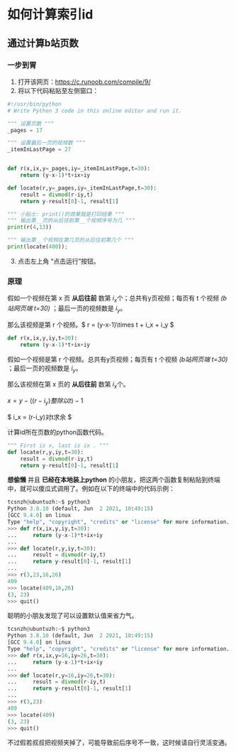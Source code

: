 # 如何计算索引id

## 通过计算b站页数

### 一步到胃

1. 打开该网页：https://c.runoob.com/compile/9/
2. 将以下代码粘贴至左侧窗口：

```python
#!/usr/bin/python
# Write Python 3 code in this online editor and run it.

""" 设置页数 """ 
_pages = 17

""" 设置最后一页的视频数 """
_itemInLastPage = 27


def r(x,ix,y=_pages,iy=_itemInLastPage,t=30):
    return (y-x-1)*t+ix+iy

def locate(r,y=_pages,iy=_itemInLastPage,t=30):
    result = divmod(r-iy,t)
    return y-result[0]-1, result[1] 

""" 小贴士: print()的效果就是打印结果 """
""" 输出第__页的从后往前第__个视频序号为几 """
print(r(4,13))

""" 输出第__个视频在第几页的从后往前第几个 """
print(locate(400));
```

3. 点击左上角 “点击运行”按钮。

### 原理

假如一个视频在第 x 页 **从后往前** 数第 $i_x$​​​ 个；总共有y页视频；每页有 t 个视频 *(b站网页端 t=30)* ；最后一页的视频数是 $i_y$​​​​​。

那么该视频是第 r 个视频。$ r = (y-x-1)\times t + i_x + i_y $​

```python
def r(x,ix,y,iy,t=30):
    return (y-x-1)*t+ix+iy
```

假如一个视频是第 r 个视频。总共有y页视频；每页有 t 个视频 *(b站网页端 t=30)* ；最后一页的视频数是 $i_y$​。

那么该视频在第 x 页的 **从后往前** 数第 $i_x$​个。

$x = y-((r-i_y)整除以t)-1$

$ i_x = (r-i_y)对t求余 $

计算id所在页数的python函数代码。

```python
""" First is x, last is ix . """
def locate(r,y,iy,t=30):
    result = divmod(r-iy,t)
    return y-result[0]-1, result[1] 
```

**想偷懒** 并且 **已经在本地装上python** 的小朋友，把这两个函数复制粘贴到终端中，就可以傻瓜式调用了。例如在以下的终端中的代码示例：

```python
tcsnzh@ubuntuzh:~$ python3
Python 3.8.10 (default, Jun  2 2021, 10:49:15) 
[GCC 9.4.0] on linux
Type "help", "copyright", "credits" or "license" for more information.
>>> def r(x,ix,y,iy,t=30):
...     return (y-x-1)*t+ix+iy
... 
>>> def locate(r,y,iy,t=30):
...     result = divmod(r-iy,t)
...     return y-result[0]-1, result[1] 
... 
>>> r(3,23,16,26)
409
>>> locate(409,16,26)
(3, 23)
>>> quit()
```

聪明的小朋友发现了可以设置默认值来省力气。

```python
tcsnzh@ubuntuzh:~$ python3
Python 3.8.10 (default, Jun  2 2021, 10:49:15) 
[GCC 9.4.0] on linux
Type "help", "copyright", "credits" or "license" for more information.
>>> def r(x,ix,y=16,iy=26,t=30):
...     return (y-x-1)*t+ix+iy
... 
>>> def locate(r,y=16,iy=26,t=30):
...     result = divmod(r-iy,t)
...     return y-result[0]-1, result[1] 
... 
>>> r(3,23)
409
>>> locate(409)
(3, 23)
>>> quit()
```

不过假若叔叔把视频夹掉了，可能导致前后序号不一致，这时候请自行灵活变通。

